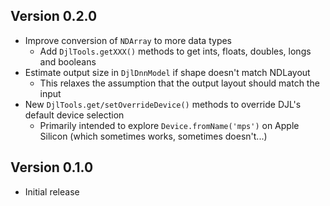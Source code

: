 ## Version 0.2.0

* Improve conversion of `NDArray` to more data types
  * Add `DjlTools.getXXX()` methods to get ints, floats, doubles, longs and booleans
* Estimate output size in `DjlDnnModel` if shape doesn't match NDLayout
  * This relaxes the assumption that the output layout should match the input
* New `DjlTools.get/setOverrideDevice()` methods to override DJL's default device selection
  * Primarily intended to explore `Device.fromName('mps')` on Apple Silicon (which sometimes works, sometimes doesn't...)


## Version 0.1.0

* Initial release